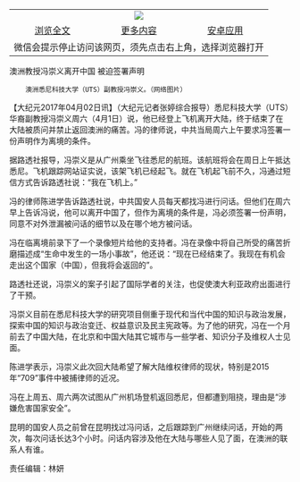 

<table>
  <tr>
    <td align="center" colspan="3">
      <a href="https://github.com/ogate/ogate/blob/master/README.md"><img src="https://cloud.githubusercontent.com/assets/11880933/13434984/f430fae2-e012-11e5-814f-c2df1e82b247.jpg"/></a>
    </td>
  </tr>
  <tr>
    <td align="center">
      <a href="https://s3.ap-south-1.amazonaws.com/ogatem/oGate.htm?c815728&from=oNote">浏览全文</a>
    </td>
    <td align="center">
      <a href="https://s3.ap-south-1.amazonaws.com/ogatem/oGate.htm?from=oNote">更多内容</a>
    </td>
    <td align="center">
      <a href="https://raw.githubusercontent.com/ogate/up/master/ogate.apk">安卓应用</a>
    </td>
  </tr>
  <tr>
    <td align="center" colspan="3">
      微信会提示停止访问该网页，须先点击右上角，选择浏览器打开
    </td>
  </tr>
</table>    



澳洲教授冯崇义离开中国 被迫签署声明






        澳洲悉尼科技大学（UTS）副教授冯崇义。（网络图片）

【大纪元2017年04月02日讯】（大纪元记者张婷综合报导）悉尼科技大学（UTS）华裔副教授冯崇义周六（4月1日）说，他已经登上飞机离开大陆，终于结束了在大陆被质问并禁止返回澳洲的痛苦。冯的律师说，中共当局周六上午要求冯签署一份声明作为离境的条件。


据路透社报导，冯崇义是从广州乘坐飞往悉尼的航班。该航班将会在周日上午抵达悉尼。飞机跟踪网站证实说，该架飞机已经起飞。就在飞机起飞前不久，冯通过短信方式告诉路透社说：“我在飞机上。”


冯的律师陈进学告诉路透社说，中共国安人员每天都找冯进行问话。但他们在周六早上告诉冯说，他可以离开中国了，但作为离境的条件是，冯必须签署一份声明，同意不对外泄漏被问话的细节以及在哪个地方被问话。


冯在临离境前录下了一个录像短片给他的支持者。冯在录像中将自己所受的痛苦折磨描述成“生命中发生的一场小事故”，他还说：“现在已经结束了。我现在有机会走出这个国家（中国），但我将会返回的”。


路透社还说，冯崇义的案子引起了国际学者的关注，也促使澳大利亚政府出面进行了干预。


冯崇义目前在悉尼科技大学的研究项目侧重于现代和当代中国的知识与政治发展，探索中国的知识与政治变迁、权益意识及民主宪政等。为了他的研究，冯在一个月前去了中国大陆，在北京和中国大陆其它城市与一些学者、知识分子及维权人士见面。


陈进学表示，冯崇义此次回大陆希望了解大陆维权律师的现状，特别是2015年“709”事件中被捕律师的近况。


冯在上周五、周六两次试图从广州机场登机返回悉尼，但都遭到阻挠，理由是“涉嫌危害国家安全”。


昆明的国安人员之前曾在昆明找过冯问话，之后跟踪到广州继续问话，开始的两次，每次问话长达3个小时。问话内容涉及他在大陆与哪些人见了面，在澳洲的联系人有谁。


责任编辑：林妍



